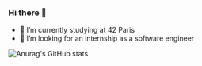 ### Hi there 👋

- 🌱 I’m currently studying at 42 Paris
- 🤔 I’m looking for an internship as a software engineer






![Anurag's GitHub stats](https://github-readme-stats.vercel.app/api?username=ecariot&count_private=true)
